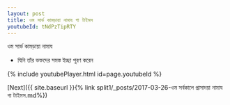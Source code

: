 ```yaml
---
layout: post
title: ওম সার্ভ কামড়ায়া নামায গা টাইমস
youtubeId: tNdPzTipRTY
---
```

 
 
 ওম সার্ভ কামড়ায়া নামায  
 
 -  যিনি তাঁর ভক্তদের সমস্ত ইচ্ছা পূরণ করেন 
 
  
 
  
 
 
 
 
 
 


{% include youtubePlayer.html id=page.youtubeId %}
 
[Next]({{ site.baseurl }}{% link  split1/_posts/2017-03-26-ওম সর্বকালে প্রাসাদয়া নামায গা টাইমস.md%})
 
